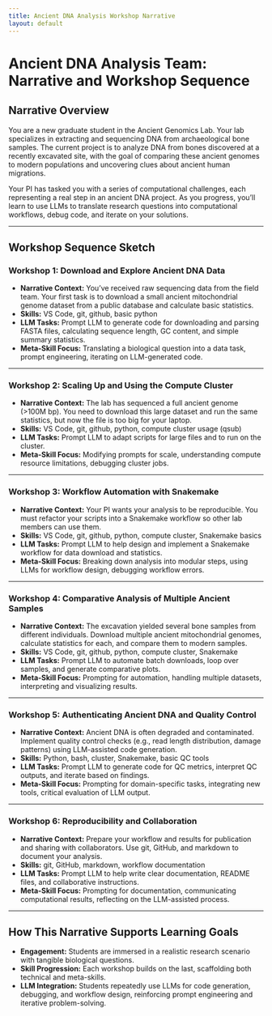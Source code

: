 ```yaml
---
title: Ancient DNA Analysis Workshop Narrative
layout: default
---
```


# Ancient DNA Analysis Team: Narrative and Workshop Sequence

## Narrative Overview
You are a new graduate student in the Ancient Genomics Lab. Your lab specializes in extracting and sequencing DNA from archaeological bone samples. The current project is to analyze DNA from bones discovered at a recently excavated site, with the goal of comparing these ancient genomes to modern populations and uncovering clues about ancient human migrations.

Your PI has tasked you with a series of computational challenges, each representing a real step in an ancient DNA project. As you progress, you’ll learn to use LLMs to translate research questions into computational workflows, debug code, and iterate on your solutions.

---

## Workshop Sequence Sketch

### Workshop 1: Download and Explore Ancient DNA Data
- **Narrative Context:** You’ve received raw sequencing data from the field team. Your first task is to download a small ancient mitochondrial genome dataset from a public database and calculate basic statistics.
- **Skills:** VS Code, git, github, basic python
- **LLM Tasks:** Prompt LLM to generate code for downloading and parsing FASTA files, calculating sequence length, GC content, and simple summary statistics.
- **Meta-Skill Focus:** Translating a biological question into a data task, prompt engineering, iterating on LLM-generated code.

---

### Workshop 2: Scaling Up and Using the Compute Cluster
- **Narrative Context:** The lab has sequenced a full ancient genome (>100M bp). You need to download this large dataset and run the same statistics, but now the file is too big for your laptop.
- **Skills:** VS Code, git, github, python, compute cluster usage (qsub)
- **LLM Tasks:** Prompt LLM to adapt scripts for large files and to run on the cluster.
- **Meta-Skill Focus:** Modifying prompts for scale, understanding compute resource limitations, debugging cluster jobs.

---

### Workshop 3: Workflow Automation with Snakemake
- **Narrative Context:** Your PI wants your analysis to be reproducible. You must refactor your scripts into a Snakemake workflow so other lab members can use them.
- **Skills:** VS Code, git, github, python, compute cluster, Snakemake basics
- **LLM Tasks:** Prompt LLM to help design and implement a Snakemake workflow for data download and statistics.
- **Meta-Skill Focus:** Breaking down analysis into modular steps, using LLMs for workflow design, debugging workflow errors.

---

### Workshop 4: Comparative Analysis of Multiple Ancient Samples
- **Narrative Context:** The excavation yielded several bone samples from different individuals. Download multiple ancient mitochondrial genomes, calculate statistics for each, and compare them to modern samples.
- **Skills:** VS Code, git, github, python, compute cluster, Snakemake
- **LLM Tasks:** Prompt LLM to automate batch downloads, loop over samples, and generate comparative plots.
- **Meta-Skill Focus:** Prompting for automation, handling multiple datasets, interpreting and visualizing results.

---

### Workshop 5: Authenticating Ancient DNA and Quality Control
- **Narrative Context:** Ancient DNA is often degraded and contaminated. Implement quality control checks (e.g., read length distribution, damage patterns) using LLM-assisted code generation.
- **Skills:** Python, bash, cluster, Snakemake, basic QC tools
- **LLM Tasks:** Prompt LLM to generate code for QC metrics, interpret QC outputs, and iterate based on findings.
- **Meta-Skill Focus:** Prompting for domain-specific tasks, integrating new tools, critical evaluation of LLM output.

---

### Workshop 6: Reproducibility and Collaboration
- **Narrative Context:** Prepare your workflow and results for publication and sharing with collaborators. Use git, GitHub, and markdown to document your analysis.
- **Skills:** git, GitHub, markdown, workflow documentation
- **LLM Tasks:** Prompt LLM to help write clear documentation, README files, and collaborative instructions.
- **Meta-Skill Focus:** Prompting for documentation, communicating computational results, reflecting on the LLM-assisted process.

---

## How This Narrative Supports Learning Goals
- **Engagement:** Students are immersed in a realistic research scenario with tangible biological questions.
- **Skill Progression:** Each workshop builds on the last, scaffolding both technical and meta-skills.
- **LLM Integration:** Students repeatedly use LLMs for code generation, debugging, and workflow design, reinforcing prompt engineering and iterative problem-solving.
